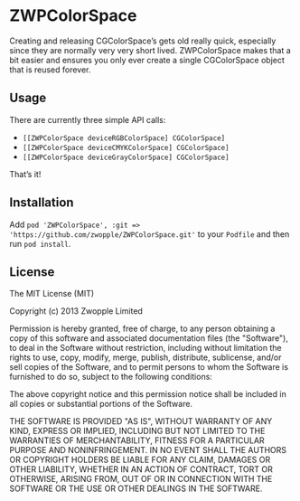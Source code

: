 # ZWPColorSpace

Creating and releasing CGColorSpace’s gets old really quick, especially since they are normally very very short lived. ZWPColorSpace makes that a bit easier and ensures you only ever create a single CGColorSpace object that is reused forever.

## Usage

There are currently three simple API calls:

* `[[ZWPColorSpace deviceRGBColorSpace] CGColorSpace]`
* `[[ZWPColorSpace deviceCMYKColorSpace] CGColorSpace]`
* `[[ZWPColorSpace deviceGrayColorSpace] CGColorSpace]`

That’s it!

## Installation

Add `pod 'ZWPColorSpace', :git => 'https://github.com/zwopple/ZWPColorSpace.git'` to your `Podfile` and then run `pod install`.

## License

The MIT License (MIT)

Copyright (c) 2013 Zwopple Limited

Permission is hereby granted, free of charge, to any person obtaining a copy of
this software and associated documentation files (the "Software"), to deal in
the Software without restriction, including without limitation the rights to
use, copy, modify, merge, publish, distribute, sublicense, and/or sell copies of
the Software, and to permit persons to whom the Software is furnished to do so,
subject to the following conditions:

The above copyright notice and this permission notice shall be included in all
copies or substantial portions of the Software.

THE SOFTWARE IS PROVIDED "AS IS", WITHOUT WARRANTY OF ANY KIND, EXPRESS OR
IMPLIED, INCLUDING BUT NOT LIMITED TO THE WARRANTIES OF MERCHANTABILITY, FITNESS
FOR A PARTICULAR PURPOSE AND NONINFRINGEMENT. IN NO EVENT SHALL THE AUTHORS OR
COPYRIGHT HOLDERS BE LIABLE FOR ANY CLAIM, DAMAGES OR OTHER LIABILITY, WHETHER
IN AN ACTION OF CONTRACT, TORT OR OTHERWISE, ARISING FROM, OUT OF OR IN
CONNECTION WITH THE SOFTWARE OR THE USE OR OTHER DEALINGS IN THE SOFTWARE.